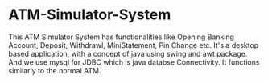 # ATM-Simulator-System
This ATM Simulator System has functionalities like Opening Banking Account, Deposit, Withdrawl, MiniStatement, Pin Change etc. It's a desktop based application, with a concept of java using swing and awt package.
And we use mysql for JDBC which is java databse Connectivity.
It functions similarly to the normal ATM.

